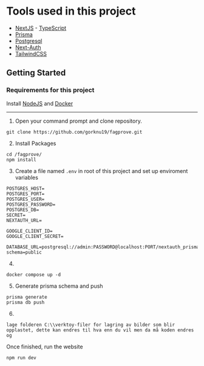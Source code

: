 # Tools used in this project

- [NextJS](https://nextjs.org) - [TypeScript](https://www.typescriptlang.org)
- [Prisma](https://www.prisma.io)
- [Postgresql](https://www.postgresql.org)
- [Next-Auth](https://next-auth.js.org)
- [TailwindCSS](https://tailwindcss.com)


## Getting Started

### Requirements for this project
Install [NodeJS](https://nodejs.org/en/download) and [Docker]((https://www.docker.com))


___
1. Open your command prompt and clone repository.
```
git clone https://github.com/gorknu19/fagprove.git
```

2. Install Packages
```
cd /fagprove/
npm install
```

3. Create a file named `.env` in root of this project and set up enviroment variables
```
POSTGRES_HOST=
POSTGRES_PORT=
POSTGRES_USER=
POSTGRES_PASSWORD=
POSTGRES_DB=
SECRET=
NEXTAUTH_URL=

GOOGLE_CLIENT_ID=
GOOGLE_CLIENT_SECRET= 

DATABASE_URL=postgresql://admin:PASSWORD@localhost:PORT/nextauth_prisma?schema=public
```
4.
```
docker compose up -d

```

5. Generate prisma schema and push
```
prisma generate
prisma db push
```

6. 
```
lage folderen C:\\verktoy-filer for lagring av bilder som blir opplastet, dette kan endres til hva enn du vil men da må koden endres og
```
Once finished, run the website
```
npm run dev
```
